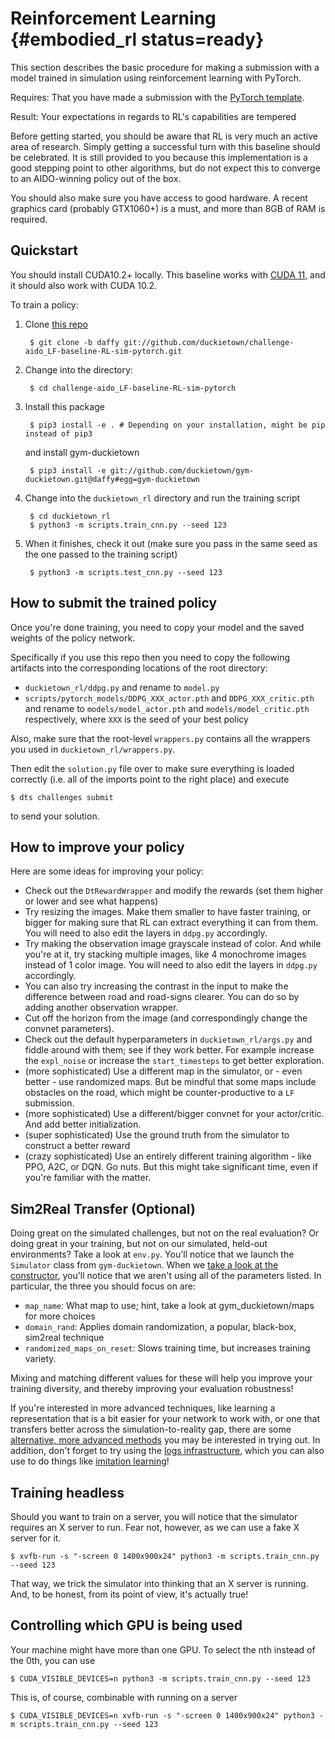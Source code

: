 # Reinforcement Learning {#embodied_rl status=ready}

This section describes the basic procedure for making a submission with a model trained in simulation using reinforcement learning with PyTorch. 

<div class='requirements' markdown='1'>

Requires: That you have made a submission with the [PyTorch template](#pytorch-template).

Result: Your expectations in regards to RL's capabilities are tempered

</div>

Before getting started, you should be aware that RL is very much an active area of research. Simply getting a successful turn with
this baseline should be celebrated. It is still provided to you because this implementation is a good stepping point to other algorithms, but
do not expect this to converge to an AIDO-winning policy out of the box.

You should also make sure you have access to good hardware. A recent graphics card (probably GTX1060+) is a must, and more than 8GB of RAM is required.


## Quickstart

You should install CUDA10.2+ locally. This baseline works with [CUDA 11](https://developer.nvidia.com/cuda-downloads), and it
should also work with CUDA 10.2.

To train a policy:
    
1) Clone [this repo](https://github.com/duckietown/challenge-aido_LF-baseline-RL-sim-pytorch)
    
        $ git clone -b daffy git://github.com/duckietown/challenge-aido_LF-baseline-RL-sim-pytorch.git

2) Change into the directory:
    
        $ cd challenge-aido_LF-baseline-RL-sim-pytorch
        
3) Install this package

        $ pip3 install -e . # Depending on your installation, might be pip instead of pip3
    and install gym-duckietown

        $ pip3 install -e git://github.com/duckietown/gym-duckietown.git@daffy#egg=gym-duckietown
        
4) Change into the `duckietown_rl` directory and run the training script

        $ cd duckietown_rl
        $ python3 -m scripts.train_cnn.py --seed 123
        
5) When it finishes, check it out (make sure you pass in the same seed as the one passed to the training script)

        $ python3 -m scripts.test_cnn.py --seed 123
        
## How to submit the trained policy

Once you're done training, you need to copy your model and the saved weights of the policy network.

Specifically if you use this repo then you need to copy the following artifacts into the corresponding locations of the root directory:

- `duckietown_rl/ddpg.py` and rename to `model.py`
- `scripts/pytorch_models/DDPG_XXX_actor.pth` and `DDPG_XXX_critic.pth` and rename to `models/model_actor.pth` and `models/model_critic.pth` respectively, where `XXX` is the seed of your best policy

Also, make sure that the root-level `wrappers.py` contains all the wrappers you used in `duckietown_rl/wrappers.py`.

Then edit the `solution.py` file over to make sure everything is loaded correctly (i.e. all of the imports point to the right place) and execute

    $ dts challenges submit 
    
to send your solution.

## How to improve your policy

Here are some ideas for improving your policy:

- Check out the `DtRewardWrapper` and modify the rewards (set them higher or lower and see what happens)
- Try resizing the images. Make them smaller to have faster training, or bigger for making sure that RL can extract everything it can from them. You will need to also edit the layers in `ddpg.py` accordingly.
- Try making the observation image grayscale instead of color. And while you're at it, try stacking multiple images, like 4 monochrome images instead of 1 color image. You will need to also edit the layers in `ddpg.py` accordingly.
- You can also try increasing the contrast in the input to make the difference between road and road-signs clearer. You can do so by adding another observation wrapper.
- Cut off the horizon from the image (and correspondingly change the convnet parameters). 
- Check out the default hyperparameters in `duckietown_rl/args.py` and fiddle around with them; see if they work better. For example increase the `expl_noise` or increase the `start_timesteps` to get better exploration.
- (more sophisticated) Use a different map in the simulator, or - even better - use randomized maps. But be mindful that some maps include obstacles on the road, which might be counter-productive to a `LF` submission.
- (more sophisticated) Use a different/bigger convnet for your actor/critic. And add better initialization.
- (super sophisticated) Use the ground truth from the simulator to construct a better reward  
- (crazy sophisticated) Use an entirely different training algorithm - like PPO, A2C, or DQN. Go nuts. But this might take significant time, even if you're familiar with the matter.

## Sim2Real Transfer (Optional)

Doing great on the simulated challenges, but not on the real evaluation? Or doing great in your training, but not on our simulated, held-out environments? Take a look at `env.py`. You'll notice that we launch the `Simulator` class from `gym-duckietown`. When we [take a look at the constructor](https://github.com/duckietown/gym-duckietown/blob/daffy/src/gym_duckietown/simulator.py), you'll notice that we aren't using all of the parameters listed. In particular, the three you should focus on are:
    
- `map_name`: What map to use; hint, take a look at gym_duckietown/maps for more choices
- `domain_rand`: Applies domain randomization, a popular, black-box, sim2real technique
- `randomized_maps_on_reset`: Slows training time, but increases training variety.

Mixing and matching different values for these will help you improve your training diversity, and thereby improving your evaluation robustness!

If you're interested in more advanced techniques, like learning a representation that is a bit easier for your network to work with, or one that transfers better across the simulation-to-reality gap, there are some [alternative, more advanced methods](https://github.com/duckietown/segmentation-transfer) you may be interested in trying out. In addition, don't forget to try using the [logs infrastructure](http://logs.duckietown.org/), which you can also use to do things like [imitation learning](https://github.com/duckietown/challenge-aido_LF-baseline-IL-logs-tensorflow/)!

## Training headless

Should you want to train on a server, you will notice that the simulator requires an X server to run. Fear not, however, as we can 
use a fake X server for it. 

    $ xvfb-run -s "-screen 0 1400x900x24" python3 -m scripts.train_cnn.py --seed 123
    
That way, we trick the simulator into thinking that an X server is running. And, to be honest, from its point of view, it's actually true!

## Controlling which GPU is being used

Your machine might have more than one GPU. To select the nth instead of the 0th, you can use

    $ CUDA_VISIBLE_DEVICES=n python3 -m scripts.train_cnn.py --seed 123
    
This is, of course, combinable with running on a server

    $ CUDA_VISIBLE_DEVICES=n xvfb-run -s "-screen 0 1400x900x24" python3 -m scripts.train_cnn.py --seed 123